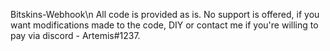 Bitskins-Webhook\n
All code is provided as is. No support is offered, if you want modifications made to the code, DIY or contact me if you're willing to pay via discord - Artemis#1237.
